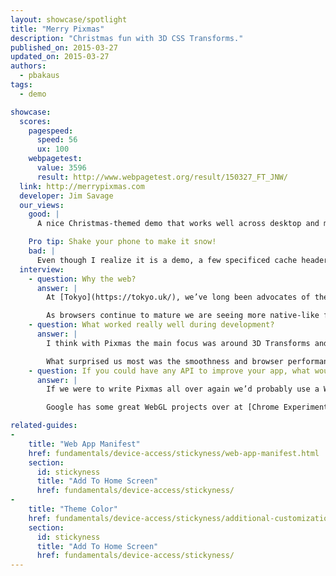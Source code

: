 ```yaml
---
layout: showcase/spotlight
title: "Merry Pixmas"
description: "Christmas fun with 3D CSS Transforms."
published_on: 2015-03-27
updated_on: 2015-03-27
authors:
  - pbakaus
tags: 
  - demo

showcase:
  scores:
    pagespeed:
      speed: 56
      ux: 100
    webpagetest:
      value: 3596
      result: http://www.webpagetest.org/result/150327_FT_JNW/
  link: http://merrypixmas.com
  developer: Jim Savage
  our_views:
    good: |
      A nice Christmas-themed demo that works well across desktop and mobile. It even comes with brand new theme color support, and a Web manifest for a home screen experience that launches full screen.

    Pro tip: Shake your phone to make it snow!
    bad: |
      Even though I realize it is a demo, a few specificed cache headers on assets and non-render-blocking JavaScript could have improved the perceived load time quite a bit.
  interview:
    - question: Why the web?
      answer: |
        At [Tokyo](https://tokyo.uk/), we’ve long been advocates of the responsive and mobile web, rather than native for the sake of it. Pixmas was a result of HTML5 & CSS3 experimentation during down time in-between projects. We are always trying out new things to keep our knowledge current; so naturally, for our team of front-end developers, any research would have been web focused as opposed to a native platform.

        As browsers continue to mature we are seeing more native-like functionality; functions that were only ever available through native development such as geolocation, camera access, local database storage etc which all contribute to an overall native-like experience for the user but with the benefits of cross-platform and fast iteration development. Of course native development still has its advantages and when tackling a new project, a lot of consideration is taken for both web & native options. It probably sounds obvious, but for our clients, it’s important we recommend the best platform for the job, rather than shoehorn every project into whichever we prefer to code for.
    - question: What worked really well during development?
      answer: |
        I think with Pixmas the main focus was around 3D Transforms and how far we could really push CSS, so the pixelated illustrative style worked really well in the browser, and as any front-end developer will tell you a browser's natural behaviour is square friendly! So basing the overall style and 3D math around square based problems worked really well. Building a cube with 3D transforms & HTML is much easier than any other primitive shape. However the interaction and animations took us a little trial and error to smooth out.

        What surprised us most was the smoothness and browser performance of the 3D on mobile platforms, particularly in the lesser known Android devices. 
    - question: If you could have any API to improve your app, what would it be?
      answer: |
        If we were to write Pixmas all over again we’d probably use a WebGL based API. While it was fun manipulating HTML DOM elements in 3D via CSS, the real power for web based 3D has to be a dedicated hardware-accelerated technology like WebGL. CSS 3D is fine for basic webpage effects and transitions but we definitely hit a limitation in browser performance when coding Pixmas.

        Google has some great WebGL projects over at [Chrome Experiments](https://www.chromeexperiments.com/webgl).

related-guides:
-
    title: "Web App Manifest"
    href: fundamentals/device-access/stickyness/web-app-manifest.html
    section:
      id: stickyness
      title: "Add To Home Screen"
      href: fundamentals/device-access/stickyness/
-
    title: "Theme Color"
    href: fundamentals/device-access/stickyness/additional-customizations.html
    section:
      id: stickyness
      title: "Add To Home Screen"
      href: fundamentals/device-access/stickyness/
---
```

